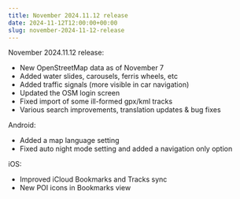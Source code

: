 ```yaml
---
title: November 2024.11.12 release
date: 2024-11-12T12:00:00+00:00
slug: november-2024-11-12-release
---
```


November 2024.11.12 release:

- New OpenStreetMap data as of November 7
- Added water slides, carousels, ferris wheels, etc
- Added traffic signals (more visible in car navigation)
- Updated the OSM login screen
- Fixed import of some ill-formed gpx/kml tracks
- Various search improvements, translation updates & bug fixes

Android:

- Added a map language setting
- Fixed auto night mode setting and added a navigation only option

iOS:

- Improved iCloud Bookmarks and Tracks sync
- New POI icons in Bookmarks view
